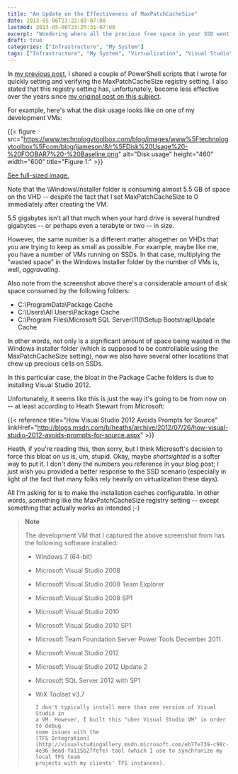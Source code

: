 ```yaml
---
title: "An Update on the Effectiveness of MaxPatchCacheSize"
date: 2013-05-06T23:22:03-07:00
lastmod: 2013-05-06T23:25:31-07:00
excerpt: "Wondering where all the precious free space in your SSD went? Well, here are a few possibilities."
draft: true
categories: ["Infrastructure", "My System"]
tags: ["Infrastructure", "My System", "Virtualization", "Visual Studio"]
---
```


In
[my previous post](/blog/jjameson/2013/05/07/powershell-scripts-for-managing-maxpatchcachesize), I shared a couple of PowerShell scripts that I wrote for
quickly setting and verifying the MaxPatchCacheSize registry setting. I also
stated that this registry setting has, unfortunately, become less effective
over the years since
[my original post on this subject](/blog/jjameson/2010/04/30/save-significant-disk-space-by-setting-maxpatchcachesize-to-0).

For example, here's what the disk usage looks like on one of my development
VMs:

{{< figure
src="https://www.technologytoolbox.com/blog/images/www%5Ftechnologytoolbox%5Fcom/blog/jjameson/8/r%5FDisk%20Usage%20-%20FOOBAR7%20-%20Baseline.png"
alt="Disk usage"
height="460" width="600"
title="Figure 1:" >}}

[See full-sized image.](/blog/images/www_technologytoolbox_com/blog/jjameson/8/o_Disk%20Usage%20-%20FOOBAR7%20-%20Baseline.png)

Note that the \Windows\Installer folder is consuming almost 5.5 GB of space
on the VHD -- despite the fact that I set MaxPatchCacheSize to 0 immediately
after creating the VM.

5.5 gigabytes isn't all that much when your hard drive is several hundred
gigabytes -- or perhaps even a terabyte or two -- in size.

However, the same number is a different matter altogether on VHDs that you
are trying to keep as small as possible. For example, maybe like me, you have
a number of VMs running on SSDs. In that case, multiplying the "wasted space"
in the Windows Installer folder by the number of VMs is, well, *aggravating*.

Also note from the screenshot above there's a considerable amount of disk
space consumed by the following folders:

- C:\ProgramData\Package Cache
- C:\Users\All Users\Package Cache
- C:\Program Files\Microsoft SQL Server\110\Setup Bootstrap\Update
  Cache

In other words, not only is a significant amount of space being
wasted in the Windows Installer folder (which is supposed to be controllable
using the MaxPatchCacheSize setting), now we also have several other locations
that chew up precious cells on SSDs.

In this particular case, the bloat in the Package Cache folders is due to
installing Visual Studio 2012.

Unfortunately, it seems like this is just the way it's going to be from now
on -- at least according to Heath Stewart from Microsoft:

{{< reference title="How Visual Studio 2012 Avoids Prompts for Source" linkHref="http://blogs.msdn.com/b/heaths/archive/2012/07/26/how-visual-studio-2012-avoids-prompts-for-source.aspx" >}}

Heath, if you're reading this, then sorry, but I think Microsoft's decision
to force this bloat on us is, um, stupid. Okay, maybe *shortsighted*
is a softer way to put it. I don't deny the numbers you reference in your blog
post; I just wish you provided a better response to the SSD scenario (especially
in light of the fact that many folks rely heavily on virtualization these days).

All I'm asking for is to make the installation caches configurable. In other
words, something like the MaxPatchCacheSize registry setting -- except something
that actually works as intended ;-)

> **Note**
>
> The development VM that I captured the above screenshot from has the
> following software installed:
>
> - Windows 7 (64-bit)
>
> - Microsoft Visual Studio 2008
>
> - Microsoft Visual Studio 2008 Team Explorer
>
> - Microsoft Visual Studio 2008 SP1
>
> - Microsoft Visual Studio 2010
>
> - Microsoft Visual Studio 2010 SP1
>
> - Microsoft Team Foundation Server Power Tools December 2011
>
> - Microsoft Visual Studio 2012
>
> - Microsoft Visual Studio 2012 Update 2
>
> - Microsoft SQL Server 2012 with SP1
>
> - WiX Toolset v3.7
>   
>       I don't typically install more than one version of Visual Studio in 
>       a VM. However, I built this "uber Visual Studio VM" in order to debug 
>       some issues with the
>       [TFS Integration](http://visualstudiogallery.msdn.microsoft.com/eb77e739-c98c-4e36-9ead-fa115b27fefe) tool (which I use to synchronize my local TFS team 
>       projects with my clients' TFS instances).


